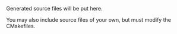 Generated source files will be put here.

You may also include source files of your own, but must modify the CMakefiles.

